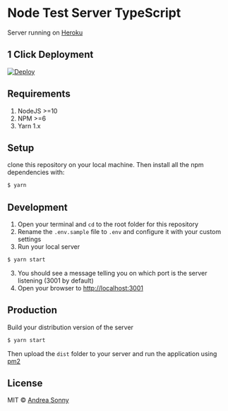 # Node Test Server TypeScript

Server running on [Heroku](https://sonny-test-server.herokuapp.com/)

## 1 Click Deployment

<a href="https://heroku.com/deploy?template=https://github.com/andreasonny83/node-test-server-ts">
  <img src="https://www.herokucdn.com/deploy/button.svg" alt="Deploy">
</a>

## Requirements

1.  NodeJS >=10
2.  NPM >=6
3.  Yarn 1.x

## Setup

clone this repository on your local machine.
Then install all the npm dependencies with:

```bash
$ yarn
```

## Development

1.  Open your terminal and `cd` to the root folder for this repository
2.  Rename the `.env.sample` file to `.env` and configure it with your custom settings
3.  Run your local server
   ```sh
   $ yarn start
   ```
3.  You should see a message telling you on which port is the server listening (3001 by default)
4.  Open your browser to [http://localhost:3001](http://localhost:3001)

## Production

Build your distribution version of the server

```sh
$ yarn start
```

Then upload the `dist` folder to your server and run the application using [pm2](https://pm2.keymetrics.io/)

## License

MIT © [Andrea Sonny](https://andreasonny.mit-license.org/)